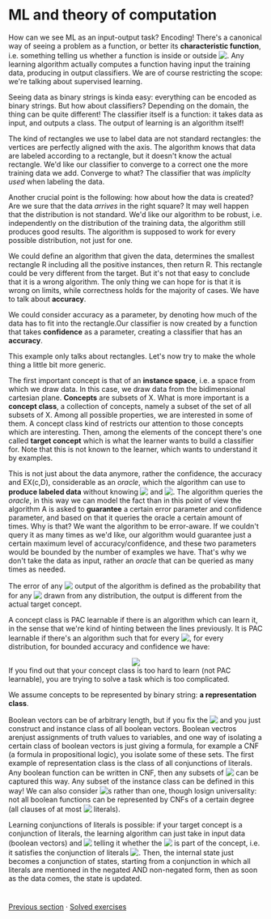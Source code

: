 # ML and theory of computation

How can we see ML as an input-output task? Encoding! There's a canonical way of seeing a problem as a function, or better its **characteristic function**, i.e. something telling us whether a function is inside or outside <!-- $\mathcal{L}$ --> <img style="transform: translateY(0.1em); background: white;" src="https://render.githubusercontent.com/render/math?math=%5Cmathcal%7BL%7D">. Any learning algorithm actually computes a function having input the training data, producing in output classifiers. We are of course restricting the scope: we're talking about supervised learning.

Seeing data as binary strings is kinda easy: everything can be encoded as binary strings. But how about classifiers? Depending on the domain, the thing can be quite different! The classifier itself is a function: it takes data as input, and outputs a class. The output of learning is an algorithm itself!

The kind of rectangles we use to label data are not standard rectangles: the vertices are perfectly aligned with the axis. The algorithm knows that data are labeled according to a rectangle, but it doesn't know the actual rectangle. We'd like our classifier to converge to a correct one the more training data we add. Converge to what? The classifier that was _impliclty used_ when labeling the data.

Another crucial point is the following: how about how the data is created? Are we sure that the data _arrives_ in the right square? It may well happen that the distribution is not standard. We'd like our algorithm to be robust, i.e. independently on the distribution of the training data, the algorithm still produces good results. The algorithm is supposed to work for every possible distribution, not just for one.

We could define an algorithm that given the data, determines the smallest rectangle R including all the positive instances, then return R. This rectangle could be very different from the target. But it's not that easy to conclude that it is a wrong algorithm. The only thing we can hope for is that it is wrong on limits, while correctness holds for the majority of cases. We have to talk about **accuracy**.

We could consider accuracy as a parameter, by denoting how much of the data has to fit into the rectangle.Our classifier is now created by a function that takes **confidence** as a parameter, creating a classifier that has an **accuracy**.

This example only talks about rectangles. Let's now try to make the whole thing a little bit more generic.

The first important concept is that of an **instance space**, i.e. a space from which we draw data. In this case, we draw data from the bidimensional cartesian plane. **Concepts** are subsets of X. What is more important is a **concept class**, a collection of concepts, namely a subset of the set of all subsets of X. Among all possible properties, we are interested in some of them. A concept class kind of restricts our attention to those concepts which are interesting. Then, among the elements of the concept there's one called **target concept** which is what the learner wants to build a classifier for. Note that this is not known to the learner, which wants to understand it by examples.

This is not just about the data anymore, rather the confidence, the accuracy and EX(c,D), considerable as an _oracle_, which the algorithm can use to **produce labeled data** without knowing <!-- $c$ --> <img style="transform: translateY(0.1em); background: white;" src="https://render.githubusercontent.com/render/math?math=c"> and <!-- $D$ --> <img style="transform: translateY(0.1em); background: white;" src="https://render.githubusercontent.com/render/math?math=D">. The algorithm queries the _oracle_, in this way we can model the fact than in this point of view the algorithm A is asked to **guarantee** a certain error parameter and confidence parameter, and based on that it queries the oracle a certain amount of times. Why is that? We want the algorithm to be error-aware. If we couldn't query it as many times as we'd like, our algorithm would guarantee just a certain maximum level of accuracy/confidence, and these two parameters would be bounded by the number of examples we have. That's why we don't take the data as input, rather an _oracle_ that can be queried as many times as needed.

The error of any <!-- $h$ --> <img style="transform: translateY(0.1em); background: white;" src="https://render.githubusercontent.com/render/math?math=h"> output of the algorithm is defined as the probability that for any <!-- $x$ --> <img style="transform: translateY(0.1em); background: white;" src="https://render.githubusercontent.com/render/math?math=x"> drawn from any distribution, the output is different from the actual target concept.

A concept class is PAC learnable if there is an algorithm which can learn it, in the sense that we're kind of hinting between the lines previously. It is PAC learnable if there's an algorithm such that for every <!-- $c$ --> <img style="transform: translateY(0.1em); background: white;" src="https://render.githubusercontent.com/render/math?math=c">, for every distribution, for bounded accuracy and confidence we have:

<!-- $$
\operatorname{Pr}\left[\operatorname{error}_{\mathbf{D}, c}(\mathcal{A}(E X(c, \mathbf{D}), \varepsilon, \delta))<\varepsilon\right]>1-\delta
$$ -->

<div align="center"><img style="background: white;" src="https://render.githubusercontent.com/render/math?math=%5Coperatorname%7BPr%7D%5Cleft%5B%5Coperatorname%7Berror%7D_%7B%5Cmathbf%7BD%7D%2C%20c%7D(%5Cmathcal%7BA%7D(E%20X(c%2C%20%5Cmathbf%7BD%7D)%2C%20%5Cvarepsilon%2C%20%5Cdelta))%3C%5Cvarepsilon%5Cright%5D%3E1-%5Cdelta"></div>
If you find out that your concept class is too hard to learn (not PAC learnable), you are trying to solve a task which is too complicated.

We assume concepts to be represented by binary string: **a representation class**.

Boolean vectors can be of arbitrary length, but if you fix the <!-- $n$ --> <img style="transform: translateY(0.1em); background: white;" src="https://render.githubusercontent.com/render/math?math=n"> and you just construct and instance class of all boolean vectors. Boolean vectros arenjust assignments of truth values to variables, and one way of isolating a certain class of boolean vectors is just giving a formula, for example a CNF (a formula in propositional logic), you isolate some of these sets. The first example of representation class is the class of all conjunctions of literals. Any boolean function can be written in CNF, then any subsets of <!-- $\{0,1\}$ --> <img style="transform: translateY(0.1em); background: white;" src="https://render.githubusercontent.com/render/math?math=%5C%7B0%2C1%5C%7D"> can be captured this way. Any subset of the instance class can be defined in this way! We can also consider <!-- $kCNF$ --> <img style="transform: translateY(0.1em); background: white;" src="https://render.githubusercontent.com/render/math?math=kCNF">s rather than one, though losign universality: not all boolean functions can be represented by CNFs of a certain degree (all clauses of at most <!-- $k$ --> <img style="transform: translateY(0.1em); background: white;" src="https://render.githubusercontent.com/render/math?math=k"> literals).

Learning conjunctions of literals is possible: if your target concept is a conjunction of literals, the learning algorithm can just take in input data (boolean vectors) and <!-- $b$ --> <img style="transform: translateY(0.1em); background: white;" src="https://render.githubusercontent.com/render/math?math=b"> telling it whether the <!-- $s$ --> <img style="transform: translateY(0.1em); background: white;" src="https://render.githubusercontent.com/render/math?math=s"> is part of the concept, i.e. it satisfies the conjunction of literals <!-- $c$ --> <img style="transform: translateY(0.1em); background: white;" src="https://render.githubusercontent.com/render/math?math=c">. Then, the internal state just becomes a conjunction of states, starting from a conjunction in which all literals are mentioned in the negated AND non-negated form, then as soon as the data comes, the state is updated.

#
[Previous section](4%20-%20Between%20feasible%20and%20unfeasible.md) · [Solved exercises](Solved%20Exercises.md)
